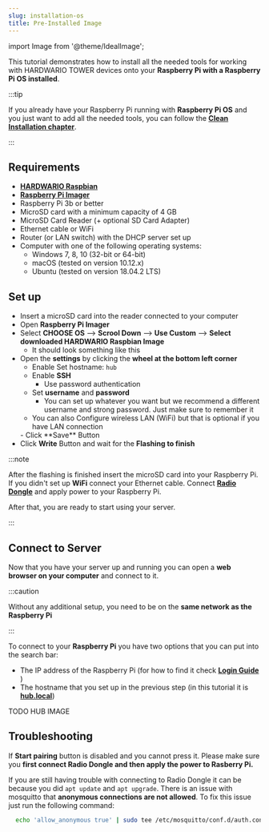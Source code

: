 ```yaml
---
slug: installation-os
title: Pre-Installed Image
---
```

import Image from '@theme/IdealImage';

This tutorial demonstrates how to install all the needed tools for working with HARDWARIO TOWER devices onto your **Raspberry Pi with a Raspberry Pi OS installed**.

:::tip

If you already have your Raspberry Pi running with **Raspberry Pi OS** and you just want to add all the needed tools, you can follow the [**Clean Installation chapter**](./installation-clean-os.md).

:::

## Requirements
- [**HARDWARIO Raspbian**](https://github.com/hardwario/bc-raspbian/releases/latest)
- [**Raspberry Pi Imager**](https://www.raspberrypi.com/software/)
- Raspberry Pi 3b or better
- MicroSD card with a minimum capacity of 4 GB
- MicroSD Card Reader (+ optional SD Card Adapter)
- Ethernet cable or WiFi
- Router (or LAN switch) with the DHCP server set up
- Computer with one of the following operating systems:
  - Windows 7, 8, 10 (32-bit or 64-bit)
  - macOS (tested on version 10.12.x)
  - Ubuntu (tested on version 18.04.2 LTS)

## Set up

- Insert a microSD card into the reader connected to your computer
- Open **Raspberry Pi Imager**
- Select **CHOOSE OS** --> **Scrool Down** --> **Use Custom** --> **Select downloaded HARDWARIO Raspbian Image**
  - It should look something like this
    <div class="container">
    <div class="row">
      <div class="col col--7">
        <div><Image img={require('./raspberry-pi-imager-set-up.png')} /></div>
      </div>
      <div class="col col--3">
      </div>
    </div>
    </div>
- Open the **settings** by clicking the **wheel at the bottom left corner**
  - Enable Set hostname: `hub`
  - Enable **SSH**
    - Use password authentication
  - Set **username** and **password**
    - You can set up whatever you want but we recommend a different username and strong password. Just make sure to remember it
  - You can also Configure wireless LAN (WiFi) but that is optional if you have LAN connection
  <div class="container">
    <div class="row">
      <div class="col col--7">
        <div><Image img={require('./raspberry-pi-imager-advanced.png')} /></div>
      </div>
      <div class="col col--3">
      </div>
    </div>
    </div>
  - Click **Save** Button
- Click **Write** Button and wait for the **Flashing to finish**

:::note

After the flashing is finished insert the microSD card into your Raspberry Pi. If you didn't set up **WiFi** connect your Ethernet cable. Connect [**Radio Dongle**](../hardware-modules/about-radio-dongle.md) and apply power to your Raspberry Pi.

After that, you are ready to start using your server.

:::

## Connect to Server

Now that you have your server up and running you can open a **web browser on your computer** and connect to it.

:::caution

Without any additional setup, you need to be on the **same network as the Raspberry Pi**

:::

To connect to your **Raspberry Pi** you have two options that you can put into the search bar:
- The IP address of the Raspberry Pi (for how to find it check [**Login Guide**](./login-guide.md#find-out-raspberry-pi-ip) )
- The hostname that you set up in the previous step (in this tutorial it is [**hub.local**](http://hub.local))


TODO HUB IMAGE


## Troubleshooting

If **Start pairing** button is disabled and you cannot press it. Please make sure you **first connect Radio Dongle and then apply the power to Rasberry Pi.**

If you are still having trouble with connecting to Radio Dongle it can be because you did `apt update` and `apt upgrade`. There is an issue with mosquitto that **anonymous connections are not allowed**.
To fix this issue just run the following command:

```bash
  echo 'allow_anonymous true' | sudo tee /etc/mosquitto/conf.d/auth.conf
```
